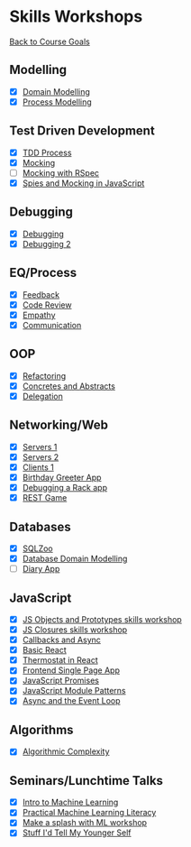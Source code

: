 # Skills Workshops

[Back to Course Goals](../README.md)

## Modelling

- [x] [Domain Modelling](domain_modelling.md)
- [x] [Process Modelling](process_modelling.md)

## Test Driven Development

- [x] [TDD Process](TDD_process.md)
- [x] [Mocking](mocking.md)
- [ ] [Mocking with RSpec](mocking_with_rspec.md)
- [x] [Spies and Mocking in JavaScript](spies_mocking_javascript.md)

## Debugging

- [x] [Debugging](debugging.md)
- [x] [Debugging 2](debugging_2.md)

## EQ/Process

- [x] [Feedback](feedback.md)
- [x] [Code Review](code_review.md)
- [x] [Empathy](empathy.md)
- [x] [Communication](communication.md)

## OOP

- [x] [Refactoring](refactoring.md)
- [x] [Concretes and Abstracts](concretes_and_abstracts.md)
- [x] [Delegation](delegation.md)

## Networking/Web

- [x] [Servers 1](servers_1.md)
- [x] [Servers 2](servers_2.md)
- [x] [Clients 1](clients_1.md)
- [x] [Birthday Greeter App](birthday_greeter_app.md)
- [x] [Debugging a Rack app](debugging_a_rack_app.md)
- [x] [REST Game](REST_game.md)

## Databases

- [x] [SQLZoo](sqlzoo.md)
- [x] [Database Domain Modelling](database_domain_modelling.md)
- [ ] [Diary App](diary_app.md)

## JavaScript

- [x] [JS Objects and Prototypes skills workshop](js_objects_prototypes.md)
- [x] [JS Closures skills workshop](js_closures.md)
- [x] [Callbacks and Async](skills_workshops/callbacks_async_javascript.md)
- [x] [Basic React](https://github.com/hturnbull93/react-practice)
- [x] [Thermostat in React](https://github.com/hturnbull93/react-thermostat)
- [x] [Frontend Single Page App](frontend_single_page_app.md)
- [x] [JavaScript Promises](javascript_promises.md)
- [x] [JavaScript Module Patterns](javascript_module_patterns.md)
- [x] [Async and the Event Loop](async_event_loop.md)

## Algorithms

- [x] [Algorithmic Complexity](algorithmic_complexity.md)

## Seminars/Lunchtime Talks

- [x] [Intro to Machine Learning](intro_machine_learning.md)
- [x] [Practical Machine Learning Literacy](practical_machine_learning_literacy.md)
- [x] [Make a splash with ML workshop](make_a_splash_wth_ml.md)
- [x] [Stuff I'd Tell My Younger Self](stuff_id_tell_my_younger_self.md)
